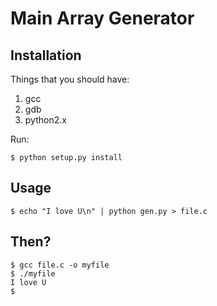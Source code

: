 # Main Array Generator

## Installation

Things that you should have:

1. gcc
2. gdb
3. python2.x

Run:

    $ python setup.py install

## Usage

    $ echo "I love U\n" | python gen.py > file.c

## Then?

    $ gcc file.c -o myfile
	$ ./myfile
	I love U
	$
